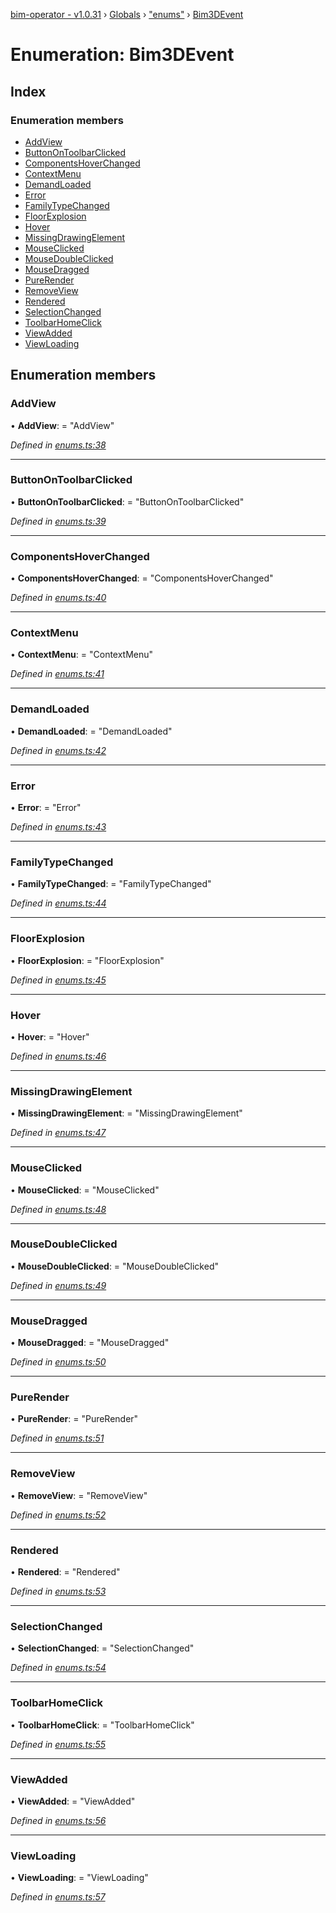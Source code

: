 [bim-operator - v1.0.31](../README.md) › [Globals](../globals.md) › ["enums"](../modules/_enums_.md) › [Bim3DEvent](_enums_.bim3devent.md)

# Enumeration: Bim3DEvent

## Index

### Enumeration members

* [AddView](_enums_.bim3devent.md#addview)
* [ButtonOnToolbarClicked](_enums_.bim3devent.md#buttonontoolbarclicked)
* [ComponentsHoverChanged](_enums_.bim3devent.md#componentshoverchanged)
* [ContextMenu](_enums_.bim3devent.md#contextmenu)
* [DemandLoaded](_enums_.bim3devent.md#demandloaded)
* [Error](_enums_.bim3devent.md#error)
* [FamilyTypeChanged](_enums_.bim3devent.md#familytypechanged)
* [FloorExplosion](_enums_.bim3devent.md#floorexplosion)
* [Hover](_enums_.bim3devent.md#hover)
* [MissingDrawingElement](_enums_.bim3devent.md#missingdrawingelement)
* [MouseClicked](_enums_.bim3devent.md#mouseclicked)
* [MouseDoubleClicked](_enums_.bim3devent.md#mousedoubleclicked)
* [MouseDragged](_enums_.bim3devent.md#mousedragged)
* [PureRender](_enums_.bim3devent.md#purerender)
* [RemoveView](_enums_.bim3devent.md#removeview)
* [Rendered](_enums_.bim3devent.md#rendered)
* [SelectionChanged](_enums_.bim3devent.md#selectionchanged)
* [ToolbarHomeClick](_enums_.bim3devent.md#toolbarhomeclick)
* [ViewAdded](_enums_.bim3devent.md#viewadded)
* [ViewLoading](_enums_.bim3devent.md#viewloading)

## Enumeration members

###  AddView

• **AddView**: = "AddView"

*Defined in [enums.ts:38](https://github.com/youkaisteve/bim-operator/blob/ed18f99/src/enums.ts#L38)*

___

###  ButtonOnToolbarClicked

• **ButtonOnToolbarClicked**: = "ButtonOnToolbarClicked"

*Defined in [enums.ts:39](https://github.com/youkaisteve/bim-operator/blob/ed18f99/src/enums.ts#L39)*

___

###  ComponentsHoverChanged

• **ComponentsHoverChanged**: = "ComponentsHoverChanged"

*Defined in [enums.ts:40](https://github.com/youkaisteve/bim-operator/blob/ed18f99/src/enums.ts#L40)*

___

###  ContextMenu

• **ContextMenu**: = "ContextMenu"

*Defined in [enums.ts:41](https://github.com/youkaisteve/bim-operator/blob/ed18f99/src/enums.ts#L41)*

___

###  DemandLoaded

• **DemandLoaded**: = "DemandLoaded"

*Defined in [enums.ts:42](https://github.com/youkaisteve/bim-operator/blob/ed18f99/src/enums.ts#L42)*

___

###  Error

• **Error**: = "Error"

*Defined in [enums.ts:43](https://github.com/youkaisteve/bim-operator/blob/ed18f99/src/enums.ts#L43)*

___

###  FamilyTypeChanged

• **FamilyTypeChanged**: = "FamilyTypeChanged"

*Defined in [enums.ts:44](https://github.com/youkaisteve/bim-operator/blob/ed18f99/src/enums.ts#L44)*

___

###  FloorExplosion

• **FloorExplosion**: = "FloorExplosion"

*Defined in [enums.ts:45](https://github.com/youkaisteve/bim-operator/blob/ed18f99/src/enums.ts#L45)*

___

###  Hover

• **Hover**: = "Hover"

*Defined in [enums.ts:46](https://github.com/youkaisteve/bim-operator/blob/ed18f99/src/enums.ts#L46)*

___

###  MissingDrawingElement

• **MissingDrawingElement**: = "MissingDrawingElement"

*Defined in [enums.ts:47](https://github.com/youkaisteve/bim-operator/blob/ed18f99/src/enums.ts#L47)*

___

###  MouseClicked

• **MouseClicked**: = "MouseClicked"

*Defined in [enums.ts:48](https://github.com/youkaisteve/bim-operator/blob/ed18f99/src/enums.ts#L48)*

___

###  MouseDoubleClicked

• **MouseDoubleClicked**: = "MouseDoubleClicked"

*Defined in [enums.ts:49](https://github.com/youkaisteve/bim-operator/blob/ed18f99/src/enums.ts#L49)*

___

###  MouseDragged

• **MouseDragged**: = "MouseDragged"

*Defined in [enums.ts:50](https://github.com/youkaisteve/bim-operator/blob/ed18f99/src/enums.ts#L50)*

___

###  PureRender

• **PureRender**: = "PureRender"

*Defined in [enums.ts:51](https://github.com/youkaisteve/bim-operator/blob/ed18f99/src/enums.ts#L51)*

___

###  RemoveView

• **RemoveView**: = "RemoveView"

*Defined in [enums.ts:52](https://github.com/youkaisteve/bim-operator/blob/ed18f99/src/enums.ts#L52)*

___

###  Rendered

• **Rendered**: = "Rendered"

*Defined in [enums.ts:53](https://github.com/youkaisteve/bim-operator/blob/ed18f99/src/enums.ts#L53)*

___

###  SelectionChanged

• **SelectionChanged**: = "SelectionChanged"

*Defined in [enums.ts:54](https://github.com/youkaisteve/bim-operator/blob/ed18f99/src/enums.ts#L54)*

___

###  ToolbarHomeClick

• **ToolbarHomeClick**: = "ToolbarHomeClick"

*Defined in [enums.ts:55](https://github.com/youkaisteve/bim-operator/blob/ed18f99/src/enums.ts#L55)*

___

###  ViewAdded

• **ViewAdded**: = "ViewAdded"

*Defined in [enums.ts:56](https://github.com/youkaisteve/bim-operator/blob/ed18f99/src/enums.ts#L56)*

___

###  ViewLoading

• **ViewLoading**: = "ViewLoading"

*Defined in [enums.ts:57](https://github.com/youkaisteve/bim-operator/blob/ed18f99/src/enums.ts#L57)*
